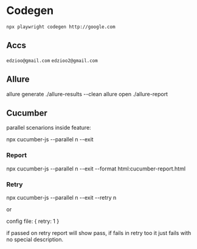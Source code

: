 # Codegen

`npx playwright codegen http://google.com`

## Accs

`edzioo@gmail.com`
`edzioo2@gmail.com`

## Allure

allure generate ./allure-results --clean
allure open ./allure-report

## Cucumber

parallel scenarions inside feature:

npx cucumber-js --parallel n --exit

### Report

npx cucumber-js --parallel n --exit --format html:cucumber-report.html

### Retry

npx cucumber-js --parallel n --exit --retry n

or

config file: { retry: 1 }

if passed on retry report will show pass, if fails in retry too it just fails with no special description.
